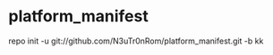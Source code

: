 platform_manifest
=================
repo init -u git://github.com/N3uTr0nRom/platform_manifest.git -b kk
